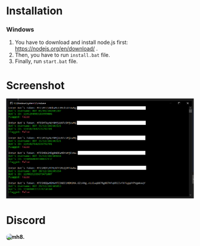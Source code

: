 # Installation

### Windows

1. You have to download and install node.js first: https://nodejs.org/en/download/ .
2. Then, you have to run `install.bat` file.
3. Finally, run `start.bat` file.

# Screenshot

![](images/screenshot.png)

# Discord

<div>
    <img src="https://cdn.discordapp.com/attachments/1176634482099490966/1191306595754323988/Jinx_Arcane_wallpaper__3.jpg?ex=65a4f5b9&is=659280b9&hm=4622b810595bddac68b4f477b945437f8e6212dae0cf0103019a8da3e679108d&" width=25 style="border-radius: 50%; position:absolute; display: inline;">
    <p style="display: inline; margin-left: 30; font-weight: bold;">@mh8.</p>
</div>

